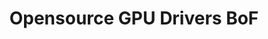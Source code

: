 ---
categories:
- bkk19
description: BoF to discuss current state of opensource GPU drivers on ARM and plans
  for the future.
image:
  featured: 'true'
  path: /assets/images/featured-images/bkk19/BKK19-410.png
session_attendee_num: '12'
session_id: BKK19-410
session_room: Session Room 2 (Lotus 3-4)
session_slot:
  end_time: '2019-04-04 11:55:00'
  start_time: '2019-04-04 11:00:00'
session_speakers:
- speaker_bio: Rob is a technical architect in the Linaros Office of the CTO. He is
    one of the Devicetree maintainers and a contributor to the Linux kernel, u-boot,
    mesa, and AOSP projects.
  speaker_company: Linaro
  speaker_image: /assets/images/speakers/bkk19/rob-herring.jpg
  speaker_location: ''
  speaker_name: Rob Herring
  speaker_position: Technical Architect
  speaker_username: rob.herring
session_track: Multimedia
tag: session
tags:
- Android
- Open Source Development
- Multimedia
- Linux Kernel
title: Opensource GPU Drivers BoF
---
